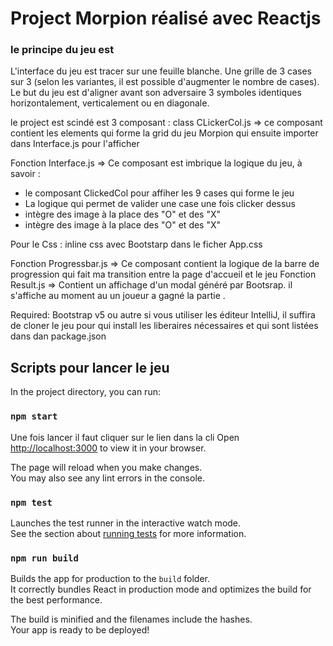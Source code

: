 

<h1>Project Morpion réalisé avec Reactjs </h1>
<h3> le principe du jeu est </h3>
<p>
L'interface du jeu est  tracer sur une feuille blanche. Une grille de 3 cases sur 3 (selon les variantes, il est possible d'augmenter le nombre de cases). Le but du jeu est d'aligner avant son adversaire 3 symboles identiques horizontalement, verticalement ou en diagonale.
</p>
le project est scindé est 3 composant :
class CLickerCol.js =>  ce composant contient les elements qui forme la grid du jeu Morpion  qui ensuite importer dans Interface.js pour l'afficher

Fonction Interface.js => Ce composant est imbrique la logique du jeu, à savoir :
<ul>
<li>le composant ClickedCol pour affiher les 9 cases qui forme le jeu</li>
<li> La logique qui permet de valider une case une fois clicker dessus </li>
<li> intègre des image à la place des "O" et des "X"</li>
<li> intègre des image à la place des "O" et des "X"</li>
</ul>

Pour le Css :
 inline css avec Bootstarp 
 dans le ficher App.css

Fonction Progressbar.js => Ce composant contient la logique de la barre de progression  qui fait ma transition entre la page d'accueil et le jeu
Fonction Result.js => Contient  un affichage d'un modal généré par Bootsrap. il s'affiche au moment au un joueur a gagné la partie .
 
 Required:
  Bootstrap v5 ou autre 
  si vous utiliser les éditeur IntelliJ, il suffira  de cloner le jeu pour qui install les liberaires nécessaires et qui sont listées dans dan package.json

## Scripts pour lancer le jeu

In the project directory, you can run:

### `npm start`

Une fois lancer il faut cliquer sur le lien dans la cli 
              Open [http://localhost:3000](http://localhost:3000) to view it in your browser.

The page will reload when you make changes.\
You may also see any lint errors in the console.

### `npm test`

Launches the test runner in the interactive watch mode.\
See the section about [running tests](https://facebook.github.io/create-react-app/docs/running-tests) for more information.

### `npm run build`

Builds the app for production to the `build` folder.\
It correctly bundles React in production mode and optimizes the build for the best performance.

The build is minified and the filenames include the hashes.\
Your app is ready to be deployed!




